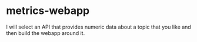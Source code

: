 # metrics-webapp
I will select an API that provides numeric data about a topic that you like and then build the webapp around it. 
